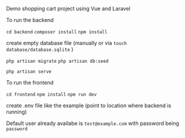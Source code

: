 Demo shopping cart project using Vue and Laravel

To run the backend

`cd backend`
`composer install`
`npm install`

create empty database file
(manually or via `touch database/database.sqlite` )


`php artisan migrate`
`php artisan db:seed`

`php artisan serve`

To run the frontend

`cd frontend`
`npm install`
`npm run dev`

create .env file like the example (point to location where backend is running)

Default user already availabe is `test@example.com` with password being `password`